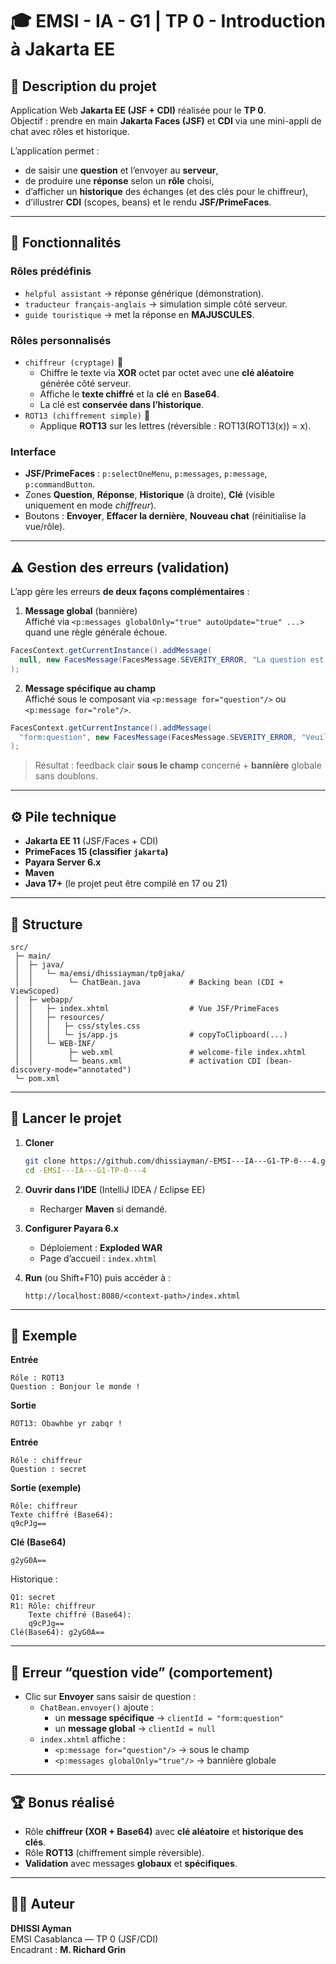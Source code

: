 # 🎓 EMSI - IA - G1 | TP 0 - Introduction à Jakarta EE

## 📘 Description du projet
Application Web **Jakarta EE (JSF + CDI)** réalisée pour le **TP 0**.  
Objectif : prendre en main **Jakarta Faces (JSF)** et **CDI** via une mini-appli de chat avec rôles et historique.

L’application permet :
- de saisir une **question** et l’envoyer au **serveur**,
- de produire une **réponse** selon un **rôle** choisi,
- d’afficher un **historique** des échanges (et des clés pour le chiffreur),
- d’illustrer **CDI** (scopes, beans) et le rendu **JSF/PrimeFaces**.

---

## 🧠 Fonctionnalités

### Rôles prédéfinis
- `helpful assistant` → réponse générique (démonstration).
- `traducteur français-anglais` → simulation simple côté serveur.
- `guide touristique` → met la réponse en **MAJUSCULES**.

### Rôles personnalisés
- `chiffreur (cryptage)` 🔐
    - Chiffre le texte via **XOR** octet par octet avec une **clé aléatoire** générée côté serveur.
    - Affiche le **texte chiffré** et la **clé** en **Base64**.
    - La clé est **conservée dans l’historique**.
- `ROT13 (chiffrement simple)` 🔄
    - Applique **ROT13** sur les lettres (réversible : ROT13(ROT13(x)) = x).

### Interface
- **JSF/PrimeFaces** : `p:selectOneMenu`, `p:messages`, `p:message`, `p:commandButton`.
- Zones **Question**, **Réponse**, **Historique** (à droite), **Clé** (visible uniquement en mode *chiffreur*).
- Boutons : **Envoyer**, **Effacer la dernière**, **Nouveau chat** (réinitialise la vue/rôle).

---

## ⚠️ Gestion des erreurs (validation)
L’app gère les erreurs **de deux façons complémentaires** :

1) **Message global** (bannière)  
   Affiché via `<p:messages globalOnly="true" autoUpdate="true" ...>` quand une règle générale échoue.
```java
FacesContext.getCurrentInstance().addMessage(
  null, new FacesMessage(FacesMessage.SEVERITY_ERROR, "La question est obligatoire.", null)
);
```

2) **Message spécifique au champ**  
   Affiché sous le composant via `<p:message for="question"/>` ou `<p:message for="role"/>`.
```java
FacesContext.getCurrentInstance().addMessage(
  "form:question", new FacesMessage(FacesMessage.SEVERITY_ERROR, "Veuillez saisir une question.", null)
);
```

> Résultat : feedback clair **sous le champ** concerné + **bannière** globale sans doublons.

---

## ⚙️ Pile technique
- **Jakarta EE 11** (JSF/Faces + CDI)
- **PrimeFaces 15 (classifier `jakarta`)**
- **Payara Server 6.x**
- **Maven**
- **Java 17+** (le projet peut être compilé en 17 ou 21)

---

## 📂 Structure
```
src/
 ├─ main/
 │  ├─ java/
 │  │   └─ ma/emsi/dhissiayman/tp0jaka/
 │  │        └─ ChatBean.java           # Backing bean (CDI + ViewScoped)
 │  ├─ webapp/
 │  │   ├─ index.xhtml                  # Vue JSF/PrimeFaces
 │  │   ├─ resources/
 │  │   │   ├─ css/styles.css
 │  │   │   └─ js/app.js                # copyToClipboard(...)
 │  │   └─ WEB-INF/
 │  │        ├─ web.xml                 # welcome-file index.xhtml
 │  │        └─ beans.xml               # activation CDI (bean-discovery-mode="annotated")
 └─ pom.xml
```

---

## 🚀 Lancer le projet

1. **Cloner**
   ```bash
   git clone https://github.com/dhissiayman/-EMSI---IA---G1-TP-0---4.git
   cd -EMSI---IA---G1-TP-0---4
   ```

2. **Ouvrir dans l’IDE** (IntelliJ IDEA / Eclipse EE)
    - Recharger **Maven** si demandé.

3. **Configurer Payara 6.x**
    - Déploiement : **Exploded WAR**
    - Page d’accueil : `index.xhtml`

4. **Run** (ou Shift+F10) puis accéder à :
   ```
   http://localhost:8080/<context-path>/index.xhtml
   ```

---

## 💬 Exemple

**Entrée**
```
Rôle : ROT13
Question : Bonjour le monde !
```

**Sortie**
```
ROT13: Obawhbe yr zabqr !
```

**Entrée**
```
Rôle : chiffreur
Question : secret
```

**Sortie (exemple)**
```
Rôle: chiffreur
Texte chiffré (Base64):
q9cPJg==
```
**Clé (Base64)**
```
g2yG0A==
```

Historique :
```
Q1: secret
R1: Rôle: chiffreur
    Texte chiffré (Base64):
    q9cPJg==
Clé(Base64): g2yG0A==
```

---

## 🧾 Erreur “question vide” (comportement)
- Clic sur **Envoyer** sans saisir de question :
    - `ChatBean.envoyer()` ajoute :
        - un **message spécifique** → `clientId = "form:question"`
        - un **message global** → `clientId = null`
    - `index.xhtml` affiche :
        - `<p:message for="question"/>` → sous le champ
        - `<p:messages globalOnly="true"/>` → bannière globale

---

## 🏆 Bonus réalisé
- Rôle **chiffreur (XOR + Base64)** avec **clé aléatoire** et **historique des clés**.
- Rôle **ROT13** (chiffrement simple réversible).
- **Validation** avec messages **globaux** et **spécifiques**.

---

## 🧑‍💻 Auteur
**DHISSI Ayman**  
EMSI Casablanca — TP 0 (JSF/CDI)  
Encadrant : **M. Richard Grin**
